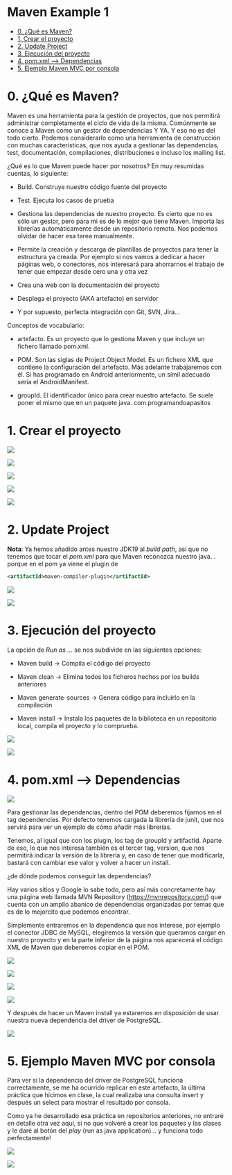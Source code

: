 # Maven Example 1

<!-- TOC -->

- [0. ¿Qué es Maven?](#%C2%BFqu%C3%A9-es-maven)
- [1. Crear el proyecto](#crear-el-proyecto)
- [2. Update Project](#update-project)
- [3. Ejecución del proyecto](#ejecuci%C3%B3n-del-proyecto)
- [4. pom.xml --> Dependencias](#pomxml----dependencias)
- [5. Ejemplo Maven MVC por consola](#ejemplo-maven-mvc-por-consola)

<!-- /TOC -->

# 0. ¿Qué es Maven?

Maven es una herramienta para la gestión de proyectos, que nos permitirá administrar completamente el ciclo de vida de la misma. Comúnmente se conoce a Maven como un gestor de dependencias Y YA. Y eso no es del todo cierto. Podemos considerarlo como una herramienta de construcción con muchas características, que nos ayuda a gestionar las dependencias, test, documentación, compilaciones, distribuciones e incluso los mailing list.

¿Qué es lo que Maven puede hacer por nosotros? En muy resumidas cuentas, lo siguiente:

- Build. Construye nuestro código fuente del proyecto

- Test. Ejecuta los casos de prueba
- Gestiona las dependencias de nuestro proyecto. Es cierto que no es sólo un gestor, pero para mi es de lo mejor que tiene Maven. Importa las librerías automáticamente desde un repositorio remoto. Nos podemos olvidar de hacer esa tarea manualmente.

- Permite la creación y descarga de plantillas de proyectos para tener la estructura ya creada. Por ejemplo si nos vamos a dedicar a hacer páginas web, o conectores, nos interesará para ahorrarnos el trabajo de tener que empezar desde cero una y otra vez

- Crea una web con la documentación del proyecto

- Desplega el proyecto (AKA artefacto) en servidor

- Y por supuesto, perfecta integración con Git, SVN, Jira...

Conceptos de vocabulario:

- artefacto. Es un proyecto que lo gestiona Maven y que incluye un fichero llamado pom.xml.

- POM. Son las siglas de Project Object Model. Es un fichero XML que contiene la configuración del artefacto. Más adelante trabajaremos con él. Si has programado en Android anteriormente, un símil adecuado sería el AndroidManifest.

- groupId. El identificador único para crear nuestro artefacto. Se suele poner el mismo que en un paquete java. com.programandoapasitos

# 1. Crear el proyecto

![](./img/1.png)

![](./img/2.png)

![](./img/3.png)

![](./img/4.png)

![](./img/5.png)

# 2. Update Project

**Nota**: Ya hemos añadido antes nuestro JDK19 al *build path*, así que no tenemos que tocar el *pom.xml* para que Maven reconozca nuestro java... porque en el pom ya viene el plugin de 
```xml
<artifactId>maven-compiler-plugin</artifactId>
```

![](./img/6.png)

![](./img/7.png)

# 3. Ejecución del proyecto

La opción de *Run as ...* se nos subdivide en las siguientes opciones:

- Maven build → Compila el código del proyecto

- Maven clean → Elimina todos los ficheros hechos por los builds anteriores

- Maven generate-sources → Genera código para incluirlo en la compilación

- Maven install → Instala los paquetes de la biblioteca en un repositorio local, compila el proyecto y lo comprueba.

![](./img/8.png)

![](./img/9.png)

# 4. pom.xml --> Dependencias

![](./img/10.png)

Para gestionar las dependencias, dentro del POM deberemos fijarnos en el tag dependencies.
Por defecto tenemos cargada la librería de junit, que nos servirá para ver un ejemplo de cómo añadir más librerías.

Tenemos, al igual que con los plugin, los tag de groupId y artifactId. Aparte de eso, lo que nos interesa también es el tercer tag, version, que nos permitirá indicar la versión de la librería y, en caso de tener que modificarla, bastará con cambiar ese valor y volver a hacer un install.

¿de dónde podemos conseguir las dependencias?

Hay varios sitios y Google lo sabe todo, pero así más concretamente hay una página web llamada MVN Repository (https://mvnrepository.com/) que cuenta con un amplio abanico de dependencias organizadas por temas que es de lo mejorcito que podemos encontrar.

Simplemente entraremos en la dependencia que nos interese, por ejemplo el conector JDBC de MySQL, elegiremos la versión que queramos cargar en nuestro proyecto y en la parte inferior de la página nos aparecerá el código XML de Maven que deberemos copiar en el POM.

![](./img/11.png)

![](./img/12.png)

![](./img/13.png)

![](./img/14.png)

Y después de hacer un Maven install ya estaremos en disposición de usar nuestra nueva dependencia del driver de PostgreSQL.

![](./img/15.png)

# 5. Ejemplo Maven MVC por consola

Para ver si la dependencia del driver de PostgreSQL funciona correctamente, se me ha ocurrido replicar en este artefacto, la última práctica que hicimos en clase, la cual realizaba una consulta insert y después un select para mostrar el resultado por consola.

Como ya he desarrollado esa práctica en repositorios anteriores, no entraré en detalle otra vez aquí, si no que volveré a crear los paquetes y las clases y le daré al botón del *play* (run as java application)... y funciona todo perfectamente!

![](./img/16.png)

![](./img/17.png)

